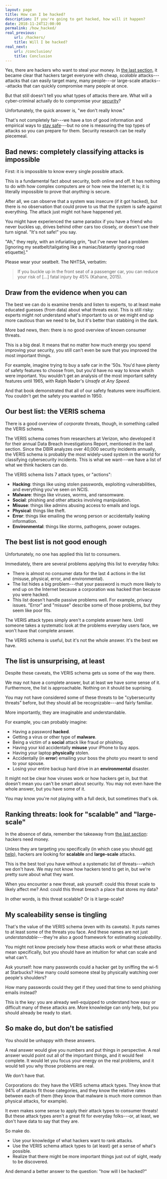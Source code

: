 ```yaml
---
layout: page
title: How can I be hacked?
description: If you're going to get hacked, how will it happen?
date: 2018-11-24T12:00:00
permalink: /how_hacked/
real_previous:
    url: /hackers/
    title: Will I be hacked?
real_next:
    url: /conclusion/
    title: Conclusion
---
```


Yes, there are hackers who want to steal your money. In [the last section]({{site.baseurl}}/hackers/), it became clear that hackers target everyone with cheap, *scalable* attacks---attacks that can easily target many, many people---or large-scale attacks---attacks that can quickly compromise many people at once.

But that still doesn't tell you what types of attacks there are. What will a cyber-criminal actually do to compromise your [security]({{site.baseurl}}/security/)?

Unfortunately, the quick answer is, "we don't really know."

That's not completely fair---we have a ton of good information and empirical ways to [stay safe]({{site.baseurl}}/overall/)---but no one is measuring the top types of attacks so you can prepare for them. Security research can be really piecemeal.

## Bad news: completely classifying attacks is impossible

First: it is impossible to know every single possible attack.

This is a fundamental fact about security, both online and off. It has nothing to do with how complex computers are or how new the Internet is; it is literally impossible to prove that *anything* is secure.

After all, we can observe that a system was insecure (if it got hacked), but there is no observation that could prove to us that the system is safe against everything. The attack just might not have happened yet<!-- Unfalsifiability of Security Claims; science of security. -->.

You might have experienced the same paradox if you have a friend who never buckles up, drives behind other cars too closely, or doesn't use their turn signal. "It's not safe!" you say.

"Ah," they reply, with an infuriating grin, "but I've never had a problem [ignoring my seatbelt/tailgating like a maniac/blatantly ignoring road etiquette]."

<aside class="sidenote">
Please wear your seatbelt. The NHTSA, verbatim<!-- TODO their page on seatbelts -->:

>If you buckle up in the front seat of a passenger car, you can reduce your risk of [...] fatal injury by 45% (Kahane, 2015).
</aside>

## Draw from the evidence when you can

The best we can do is examine trends and listen to experts, to at least make educated guesses (from data) about what threats exist. This is still risky: experts might not understand what's important to us or we might end up more cautious than we need to be, but it's better than stabbing in the dark.

More bad news, then: there is no good overview of known consumer threats.

This is a big deal. It means that no matter how much energy you spend improving your security, you still can't even be sure that you improved the most important things.

For example, imagine trying to buy a safe car in the '50s. You'd have plenty of safety features to choose from, but you'd have no way to know which were important. You wouldn't get an analysis of the most important safety features until 1965, with Ralph Nader's *Unsafe at Any Speed*<!-- https://en.wikipedia.org/wiki/Unsafe_at_Any_Speed -->.

And that book demonstrated that all of our safety features were insufficient. You couldn't get the safety you wanted in 1950.

## Our best list: the VERIS schema

There is a good overview of *corporate* threats, though, in something called the VERIS schema.

The VERIS schema comes from researchers at Verizon, who developed it for their annual Data Breach Investigations Report<!-- VERIS Incident Description (also the A4 threat model) -->, mentioned in the last section. Since the DBIR analyzes over 40,000 security incidents annually, the VERIS schema is probably the most widely-used system in the world for classifying cybersecurity incidents. This is what we want---we have a list of what we think hackers can do.

The VERIS schema lists 7 attack types, or "actions":

* **Hacking**: things like using stolen passwords, exploiting vulnerabilities, and everything you've seen on NCIS.
* **Malware**: things like viruses, worms, and ransomware.
* **Social**: phishing and other attacks involving manipulation.
* **Misuse**: things like admins abusing access to emails and logs.
* **Physical**: things like theft.
* **Error**: things like emailing the wrong person or accidentally leaking information.
* **Environmental**: things like storms, pathogens, power outages.

## The best list is not good enough

Unfortunately, no one has applied this list to consumers.

Immediately, there are several problems applying this list to everyday folks:

* There is almost no consumer data for the last 4 actions in the list (misuse, physical, error, and environmental).
* The list hides a big problem---that your password is much more likely to end up on the Internet because a corporation was hacked than because you were hacked.<!--  The vast majority of the time, if your data leaks it's because someone hacked a *company* that had your data (citation kinda needed (Experian breach?)). The VERIS schema still applies, but the attackers targeted the company, not you. It's notoriously hard to write secure code and keep secrets safe (TODO stats about encryption). Facebook, Dropbox, Adobe, Experian, the US Office of Personnel Management, and more---company after company and government after govenrment (https://haveibeenpwned.com/PwnedWebsites)---have all lost unencrypted (or poorly encrypted) data to hackers. Passwords, social security numbers, and even *fingerprints* have all been stolen and live on the Internet freely. I share the blame---I released a (now defunct) website with insecure password storage while I was in middle school. Sorry! -->
* This list doesn't handle passive problems well. For example, privacy issues. "Error" and "misuse" describe some of those problems, but they seem like poor fits.<!-- Enterprises generally don't have to worry about privacy the same way consumers do. They don't really have to worry about embarassing high school photos leaking, and they don't really have home addresses to protect. Unfortunately, partially because most end-to-end research is enterprise-focused, we don't have explicit data on this. Specifically, it's unclear how often privacy breaches occur and what impact such leaks have on everyday users. How frequently are Facebook photos accidentally made public? How often do public records reveal your address or personal information online? Do people lose money or sleep because of this? We don't know. -->

The VERIS attack types simply aren't a complete answer here. Until someone takes a systematic look at the problems everyday users face, we won't have that complete answer.

The VERIS schema is useful, but it's not the whole answer. It's the best we have.

## The list is unsurprising, at least

Despite these caveats, the VERIS schema gets us some of the way there.

We may not have a complete answer, but at least we have some sense of it. Furthermore, the list is approachable. Nothing on it should be suprising.

You may not have considered some of these threats to be "cybersecurity threats" before, but they should all be recognizable---and fairly familiar.

More importantly, they are imaginable and understandable.

For example, you can probably imagine:

* Having a password **hacked**.
* Getting a virus or other type of **malware**.
* Being a victim of a **social** attack like fraud or phishing.
* Having your kid accidentally **misuse** your iPhone to buy apps.
* Having your laptop **physically** stolen.
* Accidentally (in **error**) emailing your boss the photo you meant to send to your spouse.
* Losing your entire backup hard drive in an **environmental** disaster.

It might not be clear how viruses work or how hackers get in, but that doesn't mean you can't be smart about security. You may not even have the whole answer, but you have some of it.

You may know you're not playing with a full deck, but sometimes that's ok.

## Ranking threats: look for "scalable" and "large-scale"

In the absence of data, remember the takeaway from [the last section]({{site.baseurl}}/hackers/): hackers need money.

Unless they are targeting you specifically (in which case you should [get help]({{site.baseurl}}/help/)), hackers are looking for **scalable** and **large-scale** attacks.

This is the best tool you have without a systematic list of threats---which we don't have. We may not know how hackers tend to get in, but we're pretty sure about what they want.

When you encounter a new threat, ask yourself: could this threat scale to likely affect me? And: could this threat breach a place that stores my data?

In other words, is this threat scalable? Or is it large-scale?

## My scaleability sense is tingling

That's the value of the VERIS schema (even with its caveats). It puts names to at least some of the threats you face. And these names are not just *understandable*---they're also a good framework for estimating *scaleability*.

You might not know precisely how these attacks work or what these attacks mean specifically, but you should have an intuition for what can scale and what can't.

Ask yourself: how many passwords could a hacker get by sniffing the wi-fi at Starbucks? How many could someone steal by physically watching over people's shoulders?

How many passwords could they get if they used that time to send phishing emails instead?

This is the key: you are already well-equipped to understand how easy or difficult many of these attacks are. More knowledge can only help, but you should already be ready to start.

<!-- TODO: section on how corporations are usually the target? -->

## So make do, but don't be satisfied

You should be unhappy with these answers.

A real answer would give you numbers and put things in perspective. A real answer would point out all of the important things, and it would feel complete. It would let you focus your energy on the real problems, and it would tell you why those problems are real.

We don't have that.

Corporations do: they have the VERIS schema attack types. They know that 94% of attacks fit those categories<!-- 94% according to DBIR 2018 pg 22 -->, and they know the relative rates between each of them (they know that malware is much more common than physical attacks, for example).

It even makes some sense to apply their attack types to consumer threats! But these attack types aren't a great fit for everyday folks---or, at least, we don't have data to say that they are.

So make do.

* Use your knowledge of what hackers want to rank attacks.
* Use the VERIS schema attack types to (at least) get a sense of what's possible.
* Realize that there might be more important things just out of sight, ready to be discovered.

And demand a better answer to the question: "how will I be hacked?"

<!-- TODO link to the analysis of hacking, malware, and phishing -->